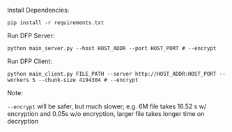 Install Dependencies:

```
pip install -r requirements.txt
```


Run DFP Server:

```
python main_server.py --host HOST_ADDR --port HOST_PORT # --encrypt
```

Run DFP Client:

```
python main_client.py FILE_PATH --server http://HOST_ADDR:HOST_PORT --workers 5 --chunk-size 4194304 # --encrypt
```

Note:

`--encrypt` will be safer, but much slower; e.g. 6M file takes 16.52 s w/ encryption and 0.05s w/o encryption, larger file takes longer time on decryption